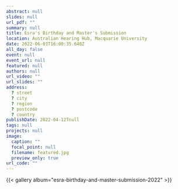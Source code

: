 ```yaml
---
abstract: null
slides: null
url_pdf: ""
summary: null
title: Esra's Birthday and Master's Submission
location: Australian Hearing Hub, Macquarie University
date: 2022-06-03T16:00:35.648Z
all_day: false
event: null
event_url: null
featured: null
authors: null
url_video: ""
url_slides: ""
address:
  ? street
  ? city
  ? region
  ? postcode
  ? country
publishDate: 2022-04-12Tnull
tags: null
projects: null
image:
  caption: ""
  focal_point: null
  filename: featured.jpg
  preview_only: true
url_code: ""
---
```


{{< gallery album="esra-birthday-and-master-submission-2022" >}}
